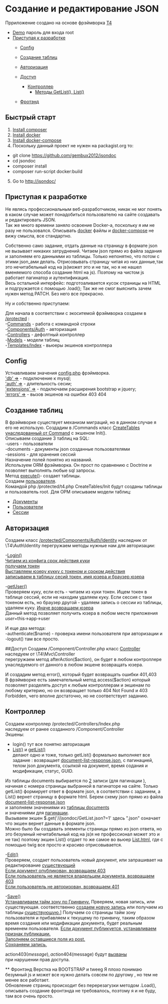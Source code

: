 # Создание и редактирование JSON

<!-- BADGES/ -->
Прриложение создано на основе фрэймворка 
[T4](https://github.com/pr-of-it/t4-app-mini) 

- [Demo](http://194437.simplecloud.ru./) пароль для входа root
- [Приступая к разработке](#Приступая-к-разработке)
  - [Config](#Config)
  - [Создание таблиц](#Создание-таблиц)
  - [Авторизация](#Авторизация)
  - [Доступ](#Доступ)
    - [Контроллер](#Контроллер)
      - [Методы GetList(), List()](#методы-GetList(),-List())
  
  - [Фротэнд](#Фронтэнд)     
      

## Быстрый старт
1. [Install composer](https://getcomposer.org)
2. [Install docker](https://docs.docker.com/install/)
3. [Install docker-compose](https://docs.docker.com/compose/install/)
4. Поскольку данный проект не нужен на packagist.org то:
  - git clone https://github.com/gembux2012/jsondoc
  - cd jsondoc
  - composer install  
  - composer run-script docker:build
   
5. Go to [http://jsondoc/](http://jsondoc/)

## Приступая к разработке
 Не являсь профессиональным веб-разработчиком, никак не мог понять в каком случае
 может понадобиться пользователю на сайте создавать и редактировать
 JSON.  
 Так же много времени заняло освоение Docker-a, поскольку 
 я им не разу не пользовался.
 Описывать  [docker](https://github.com/gembux2012/jsondoc/tree/master/docker) файлы
 и  [docker-compose](https://github.com/gembux2012/jsondoc/blob/master/docker-compose.yml)
 не вижу смысла, все стандартно. 
 
   Собственно само задание, отдать  данные на страницу в формате json
   не вызывает никаких затруднений. Читаем json прямо из файла задания и
   заполняем его даннымми из таблицы. Только непонятно, что потом с этими 
   json_ами делать. Отрисовывать страницу читая из них данные,так это 
   нечитабельный код на js(может это и не так, но я не нашел вменяемого способа
   создание html на js).
   Поэтому на чистом js работает пагинатор и  аутентификация.  
   Весь остальной интерфейс: подготоаливается кусок страницы на HTML 
   и подгружается  с помощью .load();
Так же не смог выяснить зачем нужен метод PATCH.
Без него все прекрасно.

   
    
Ну и собственно приступаем: 
 
 Для начала в соответствии с экоситемой фрэймворка создаем в 
 [/protected](https://github.com/gembux2012/jsondoc/tree/master/protected) :  
  -[Commands](https://github.com/gembux2012/jsondoc/tree/master/protected/Commands) - работа с командной строки  
  -[Components/Auth](https://github.com/gembux2012/jsondoc/tree/master/protected/Components) - авторизация  
  -[Controllers](https://github.com/gembux2012/jsondoc/tree/master/protected/Controllers) - дефолтный контроллер  
  -[Models](https://github.com/gembux2012/jsondoc/tree/master/protected/Models) - модели таблиц  
  -[Templates/Index](https://github.com/gembux2012/jsondoc/tree/master/protected/Templates/Index) - вьюеры экшенов контроллера  
 
## Config
Устнавливаем значения [config.php](https://github.com/gembux2012/jsondoc/blob/master/protected/config.php) фрэймворка.  
[ 'db' =>](https://github.com/gembux2012/jsondoc/blob/master/protected/config.php) - подключение
к mysql;  
['auth' =>](https://github.com/gembux2012/jsondoc/blob/master/protected/config.php) - длительность сесии;   
 ['extensions' =>](https://github.com/gembux2012/jsondoc/blob/master/protected/config.php) - подключаем расширения 
 bootstrap и jquery;  
['errors' =>](https://github.com/gembux2012/jsondoc/blob/master/protected/config.php) - вызов экшенов на ошибки 403 404 



## Создание таблиц
 
 В фрэймворке существует механизм миграций, но в данном случае я его не использую.
 Создадим в /Commands класс [CreateTables унаследованный от Command](https://github.com/gembux2012/jsondoc/blob/master/protected/Commands/CreateTables.php#L10)
 c экшеном Init().  
 Описываем создание 3 таблиц на SQL:  
  -users - пользователи  
  -documents - документы json созданные пользователями  
  -sessions - для хранения сессий  
  Назначение полей понятно из названий.    
  Используем ORM фрэймворка. Он прост по сравнению с Doctrine 
  и позволяет выполнять любые sql запросы.  
  Метод [execute()](https://github.com/gembux2012/jsondoc/blob/master/protected/Commands/CreateTables.php#L37)- создает таблицы.  
  Создаем [пользователя](https://github.com/gembux2012/jsondoc/blob/master/protected/Commands/CreateTables.php#L41).  
  Командой php /protected/t4.php CreateTables/Init будут созданы таблицы и пользователь
  root.
  Для ОРМ описываем модели таблиц:
  - [Документы](https://github.com/gembux2012/jsondoc/blob/master/protected/Models/Document.php)
  - [Пользователи](https://github.com/gembux2012/jsondoc/blob/master/protected/Models/User.php)
  - [Сессии](https://github.com/gembux2012/jsondoc/blob/master/protected/Models/UserSession.php)
  
## Авторизация

Создаем класс [/protected/Components/Auth/Identity](https://github.com/gembux2012/jsondoc/blob/master/protected/Components/Auth/Identity.php#L12) наследник
от \T4\Auth\Identity
перегружаем методы нужные нам для авторизации:
  
 -[Login()](https://github.com/gembux2012/jsondoc/blob/master/protected/Components/Auth/Identity.php#L60)    
[Читаем из конфига срок действия куки](https://github.com/gembux2012/jsondoc/blob/master/protected/Components/Auth/Identity.php#L82)  
[получаем токен](https://github.com/gembux2012/jsondoc/blob/master/protected/Components/Auth/Identity.php#L83)  
[Выставляем юзеру кукку с токеном и сроком действия](https://github.com/gembux2012/jsondoc/blob/master/protected/Components/Auth/Identity.php#L82)  
[записываем в таблицу сесий токен, имя юзера и браузер юзера](https://github.com/gembux2012/jsondoc/blob/master/protected/Components/Auth/Identity.php#L70)  

-[getUser()]()  
Проверяем куку, если есть - читаем из куки токен. Ищем токен в таблице сессий, если
не находим удаляем куку. Если сессия с таки токеном есть, но браузер другой - 
удаляем запись о сессии из таблицы, удаляем куку.
[Иначе возвращаем юзера](https://github.com/gembux2012/jsondoc/blob/master/protected/Components/Auth/Identity.php#L56)  
Данный метод позволяет получить юзера в любом месте приложения $user=$this->app->user
  
И еще два метода:  
  -authenticate($name) - проверка имени пользователя при авторизации  и
  -logout() там все просто.
  
##Доступ
Создаем /Component/Controller.php класс [Controller](https://github.com/gembux2012/jsondoc/blob/master/protected/Components/Controller.php#L8)
наследуем от \T4\Mvc\Controller  
перегружаем метод afterAction($action), он будет в любом контроллере 
унаследуемого от данного в любом экшене возвращать юзера.  

И создадим метод error(), который будет возвращать ошибки 401,403  
В фрэймворке есть замечательный метод access($action)
который позволяет разделять доступ к любым контроллерам и экшенам по любому критерию,
но он возвращает только 404 Not Found и 403 Forbidden, чего
вполне достаточно, но не соответствует заданию.

## Контроллер

Создаем контроллер /protected/Controllers/Index.php  
наследуем от ранее созданного /Component/Controller  
Экшены:  
  - login() тут все понятно авторизация  
  - [List()](https://github.com/gembux2012/jsondoc/blob/master/protected/Controllers/Index.php#L24) и [getList()](https://github.com/gembux2012/jsondoc/blob/master/protected/Controllers/Index.php#L35)  
  делают одно и тоже, только getList() формально выполняет все задание
  : возвращает [document-list-response.json](https://github.com/gembux2012/jsondoc/blob/master/public/jsondoc/document-list-response.json),
  с пагинацией, телом json документа, ссылкой на документ, время содания
  и модификации, статус, GUID.   
   
   
   Из таблицы documents выбирается
   по [2](https://github.com/gembux2012/jsondoc/blob/master/protected/Controllers/Index.php#L17) записи (для пагинации ), начиная с номера страницы выбранной в пагинаторе
   на сайте. Только getList() формирует ответ в формате json, в соответствии с заданием, 
   a List() вернет страницу в формате html. 
   Берем схему json прямо из файла [document-list-response.json](https://github.com/gembux2012/jsondoc/blob/master/protected/Controllers/Index.php#L43)  
   и заполняем значениями из [таблицы documents](https://github.com/gembux2012/jsondoc/blob/master/protected/Controllers/Index.php#L43)  
   и значениями для [пагинации](https://github.com/gembux2012/jsondoc/blob/master/protected/Controllers/Index.php#L58).  
   Вызываем экшен   $.get('//jsondoc/GetList.json?=1' здесь ".json" 
   означает что экшен вернет данные в формате json.  
   Можно было бы создавать элементы страницы прямо из json ответа, но
   это безумный нечитабельный код на js(я не профессионал может это и не так)
   поэтому экшен List() отдает то же самое во вьюер
   [List.html](https://github.com/gembux2012/jsondoc/blob/master/protected/Templates/Index/List.html#L9), где  с помощью
   twig все просто и красиво отрисовывается. 
   
   -[Edit()](https://github.com/gembux2012/jsondoc/blob/master/protected/Controllers/Index.php#L81)  
   Проверяем, создает пользователь новый документ, или запрашивает на редактирование
   [существующий](https://github.com/gembux2012/jsondoc/blob/master/protected/Controllers/Index.php#L85)  
   [Если документ опубликован, возвращаем 403](https://github.com/gembux2012/jsondoc/blob/master/protected/Controllers/Index.php#L90)  
   [Если пользователь не является владельцем документа, возвращаем 403](https://github.com/gembux2012/jsondoc/blob/master/protected/Controllers/Index.php#L89)  
   [Если пользователь не авторизован, возвращаем 401](https://github.com/gembux2012/jsondoc/blob/master/protected/Controllers/Index.php#L83  )  
   
   
   -[Save()](https://github.com/gembux2012/jsondoc/blob/master/protected/Controllers/Index.php#L109)  
   [Устанавливаем тайм зону по Гринвичу.](https://github.com/gembux2012/jsondoc/blob/master/protected/Controllers/Index.php#L111)
   Прверяем, новая запись, или существующая.
   соответственно [создаем новую запись](https://github.com/gembux2012/jsondoc/blob/master/protected/Controllers/Index.php#L116) или получаем из таблицы [существующую.](https://github.com/gembux2012/jsondoc/blob/master/protected/Controllers/Index.php#L113)]
   Получаем со страницы тайм зону пользователя и прибавляем к текущему по гринвичу,
   таким образом время создания или модификации документа, будет реальным временем пользователя.
   [Если документ публикуется, устанавливаем признак публикации.](https://github.com/gembux2012/jsondoc/blob/master/protected/Controllers/Index.php#L122)  
   [Заполняем оставшиеся поля из post.](https://github.com/gembux2012/jsondoc/blob/master/protected/Controllers/Index.php#L125)  
   [Сохраняем запись.](https://github.com/gembux2012/jsondoc/blob/master/protected/Controllers/Index.php#L127)
   
   action403($message),action404($message) будут [вызваны](https://github.com/gembux2012/jsondoc/blob/master/protected/Components/Controller.php#L23)  
    при нарушении прав доступа.
    
** Фронтэнд
Верстка на BOOTSTRAP и tweeg
Я плохо понимаю безумный js и может все нужно делать совсем по другому
, но тем не менее все работает.  
Обновление страниц происходит без перерезагузки методом .Load(),
описывать создание фронтэнда не требовалось, поэтому я и не буду, там все очень просто.


  

      
   
     
   
         

  


  


   
  


  
  
  